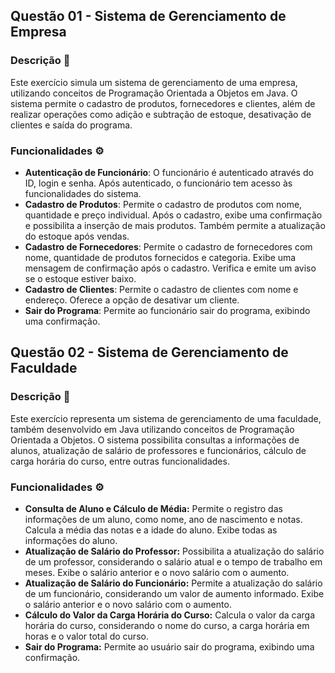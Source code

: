 ## Questão 01 - Sistema de Gerenciamento de Empresa

### Descrição 📝
Este exercício simula um sistema de gerenciamento de uma empresa, utilizando conceitos de Programação Orientada a Objetos em Java. O sistema permite o cadastro de produtos, fornecedores e clientes, além de realizar operações como adição e subtração de estoque, desativação de clientes e saída do programa.

### Funcionalidades ⚙️

- **Autenticação de Funcionário**: O funcionário é autenticado através do ID, login e senha. Após autenticado, o funcionário tem acesso às funcionalidades do sistema.
- **Cadastro de Produtos**: Permite o cadastro de produtos com nome, quantidade e preço individual. Após o cadastro, exibe uma confirmação e possibilita a inserção de mais produtos. Também permite a atualização do estoque após vendas.
- **Cadastro de Fornecedores**: Permite o cadastro de fornecedores com nome, quantidade de produtos fornecidos e categoria. Exibe uma mensagem de confirmação após o cadastro. Verifica e emite um aviso se o estoque estiver baixo.
- **Cadastro de Clientes**: Permite o cadastro de clientes com nome e endereço. Oferece a opção de desativar um cliente.
- **Sair do Programa**: Permite ao funcionário sair do programa, exibindo uma confirmação.

## Questão 02 - Sistema de Gerenciamento de Faculdade

### Descrição 📝
Este exercício representa um sistema de gerenciamento de uma faculdade, também desenvolvido em Java utilizando conceitos de Programação Orientada a Objetos. O sistema possibilita consultas a informações de alunos, atualização de salário de professores e funcionários, cálculo de carga horária do curso, entre outras funcionalidades.

### Funcionalidades ⚙️

- **Consulta de Aluno e Cálculo de Média:** Permite o registro das informações de um aluno, como nome, ano de nascimento e notas. Calcula a média das notas e a idade do aluno. Exibe todas as informações do aluno.
- **Atualização de Salário do Professor:** Possibilita a atualização do salário de um professor, considerando o salário atual e o tempo de trabalho em meses. Exibe o salário anterior e o novo salário com o aumento.
- **Atualização de Salário do Funcionário:** Permite a atualização do salário de um funcionário, considerando um valor de aumento informado. Exibe o salário anterior e o novo salário com o aumento.
- **Cálculo do Valor da Carga Horária do Curso:** Calcula o valor da carga horária do curso, considerando o nome do curso, a carga horária em horas e o valor total do curso.
- **Sair do Programa:** Permite ao usuário sair do programa, exibindo uma confirmação.
